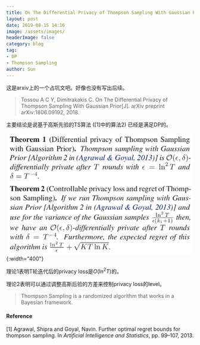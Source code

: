 ```yaml
---
title: On The Differential Privacy of Thompson Sampling With Gaussian Prior notes
layout: post
date: 2019-08-15 14:16
image: /assets/images/
headerImage: false
category: blog
tag:
- DP
- Thompson Sampling
author: Sun
---
```


这是arxiv上的一个占坑文吧。好像也没有写出后续。

> Tossou A C Y, Dimitrakakis C. On The Differential Privacy of Thompson Sampling With Gaussian Prior[J]. arXiv preprint arXiv:1806.09192, 2018.

主要结论是说基于高斯先验的TS算法 ([1]中的算法2) 已经是满足DP的。

![image-20190815142143457](/assets/images/2019-08-15-DP-Thompson-Sampling/image-20190815142143457.png){:width="400"}

理论1表明T轮迭代后的privacy loss是$O(\ln^2 T)$的。

理论2表明可以通过调整高斯后验的方差来控制privacy loss的level。

> Thompson Sampling is a randomized algorithm that works in a Bayesian framework.



#### Reference

[1] Agrawal, Shipra and Goyal, Navin. Further optimal regret bounds for thompson sampling. In *Artificial Intelligence and Statistics*, pp. 99–107, 2013.